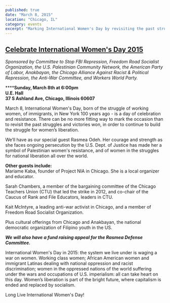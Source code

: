 ```yaml
---
published: true
date: "March 8, 2015"
location: "Chicago, IL"
category: events
excerpt: "Marking International Women's Day by revisiting the past struggles and victories won, in order to continue to build the struggle for women’s liberation"
---
```


## [ Celebrate International Women's Day 2015](https://www.facebook.com/events/652756228169625/)
_Sponsored by Committee to Stop FBI Repression, Freedom Road Socialist Organization, the U.S. Palestinian Community Network, the American Party of Labor, Anakbayan, the Chicago Alliance Against Racist & Political Repression, the Anti-War Committee, and Workers World Party._

******Sunday, March 8th at 6:00pm
<br>U.E. Hall
<br>37 S Ashland Ave, Chicago, Illinois 60607**


March 8, International Women's Day, born of the struggle of working women, of immigrants, in New York 100 years ago - is a day of celebration and resistance. There can be no more fitting way to mark the occasion than to revisit the past struggles and victories won, in order to continue to build the struggle for women’s liberation.

We’ll have as our special guest Rasmea Odeh. Her courage and strength as she faces ongoing persecution by the U.S. Dept. of Justice has made her a symbol of Palestinian women's resistance, and of women in the struggles for national liberation all over the world.

**Other guests include:**
<br>Mariame Kaba, founder of Project NIA in Chicago. She is a local organizer and educator.

Sarah Chambers, a member of the bargaining committee of the Chicago Teachers Union (CTU) that led the strike in 2012, and co-chair of the Caucus of Rank and File Educators, leaders in CTU.

Kait McIntyre, a leading anti-war activist in Chicago, and a member of Freedom Road Socialist Organization.

Plus cultural offerings from Chicago and Anakbayan, the national democratic organization of Filipino youth in the US.

**_We will also have a fund raising appeal for the Rasmea Defense Committee._**

International Women's Day in 2015: the system we live under is waging a war on women. Working class women; African American women and immigrant Latinas dealing with national oppression and racist discrimination; women in the oppressed nations of the world suffering under the wars and occupations of U.S. imperialism: all can take heart on this day. Women’s liberation is part of the bright future, where capitalism is ended and replaced by socialism.

Long Live International Women's Day!